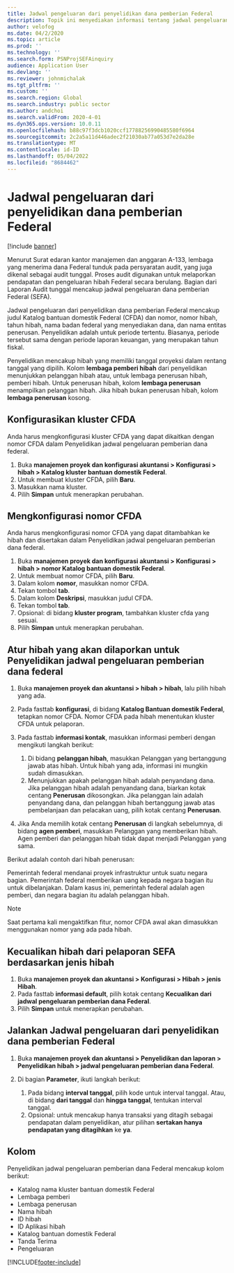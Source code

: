 ```yaml
---
title: Jadwal pengeluaran dari penyelidikan dana pemberian Federal
description: Topik ini menyediakan informasi tentang jadwal pengeluaran dari penyelidikan dana pemberian Federal.
author: velofog
ms.date: 04/2/2020
ms.topic: article
ms.prod: ''
ms.technology: ''
ms.search.form: PSNProjSEFAinquiry
audience: Application User
ms.devlang: ''
ms.reviewer: johnmichalak
ms.tgt_pltfrm: ''
ms.custom: ''
ms.search.region: Global
ms.search.industry: public sector
ms.author: andchoi
ms.search.validFrom: 2020-4-01
ms.dyn365.ops.version: 10.0.11
ms.openlocfilehash: b88c97f3dcb1020ccf17788256990485580f6964
ms.sourcegitcommit: 2c2a5a11d446adec2f21030ab77a053d7e2da28e
ms.translationtype: MT
ms.contentlocale: id-ID
ms.lasthandoff: 05/04/2022
ms.locfileid: "8684462"
---
```

# <a name="schedule-of-expenditures-of-federal-awards-inquiry"></a>Jadwal pengeluaran dari penyelidikan dana pemberian Federal

[!include [banner](../includes/banner.md)]

Menurut Surat edaran kantor manajemen dan anggaran A-133, lembaga yang menerima dana Federal tunduk pada persyaratan audit, yang juga dikenal sebagai audit tunggal. Proses audit digunakan untuk melaporkan pendapatan dan pengeluaran hibah Federal secara berulang. Bagian dari Laporan Audit tunggal mencakup jadwal pengeluaran dana pemberian Federal (SEFA).

Jadwal pengeluaran dari penyelidikan dana pemberian Federal mencakup judul Katalog bantuan domestik Federal (CFDA) dan nomor, nomor hibah, tahun hibah, nama badan federal yang menyediakan dana, dan nama entitas penerusan. Penyelidikan adalah untuk periode tertentu. Biasanya, periode tersebut sama dengan periode laporan keuangan, yang merupakan tahun fiskal.

Penyelidikan mencakup hibah yang memiliki tanggal proyeksi dalam rentang tanggal yang dipilih. Kolom **lembaga pemberi hibah** dari penyelidikan menunjukkan pelanggan hibah atau, untuk lembaga penerusan hibah, pemberi hibah. Untuk penerusan hibah, kolom **lembaga penerusan** menampilkan pelanggan hibah. Jika hibah bukan penerusan hibah, kolom **lembaga penerusan** kosong.

## <a name="set-up-the-cfda-clusters"></a>Konfigurasikan kluster CFDA

Anda harus mengkonfigurasi kluster CFDA yang dapat dikaitkan dengan nomor CFDA dalam Penyelidikan jadwal pengeluaran pemberian dana federal.

1. Buka **manajemen proyek dan konfigurasi akuntansi \> Konfigurasi \> hibah \> Katalog kluster bantuan domestik Federal**.
2. Untuk membuat kluster CFDA, pilih **Baru**.
3. Masukkan nama kluster.
4. Pilih **Simpan** untuk menerapkan perubahan.

## <a name="set-up-cfda-numbers"></a>Mengkonfigurasi nomor CFDA

Anda harus mengkonfigurasi nomor CFDA yang dapat ditambahkan ke hibah dan disertakan dalam Penyelidikan jadwal pengeluaran pemberian dana federal.

1. Buka **manajemen proyek dan konfigurasi akuntansi \> Konfigurasi \> hibah \> nomor Katalog bantuan domestik Federal**.
2. Untuk membuat nomor CFDA, pilih **Baru**.
3. Dalam kolom **nomor**, masukkan nomor CFDA.
4. Tekan tombol **tab**.
5. Dalam kolom **Deskripsi**, masukkan judul CFDA.
6. Tekan tombol **tab**.
7. Opsional: di bidang **kluster program**, tambahkan kluster cfda yang sesuai.
8. Pilih **Simpan** untuk menerapkan perubahan.

## <a name="set-up-grants-to-report-for-the-schedule-of-expenditures-of-federal-awards-inquiry"></a>Atur hibah yang akan dilaporkan untuk Penyelidikan jadwal pengeluaran pemberian dana federal

1. Buka **manajemen proyek dan akuntansi \> hibah \> hibah**, lalu pilih hibah yang ada.
2. Pada fasttab **konfigurasi**, di bidang **Katalog Bantuan domestik Federal**, tetapkan nomor CFDA. Nomor CFDA pada hibah menentukan kluster CFDA untuk pelaporan.
3. Pada fasttab **informasi kontak**, masukkan informasi pemberi dengan mengikuti langkah berikut:

    1. Di bidang **pelanggan hibah**, masukkan Pelanggan yang bertanggung jawab atas hibah. Untuk hibah yang ada, informasi ini mungkin sudah dimasukkan.
    2. Menunjukkan apakah pelanggan hibah adalah penyandang dana. Jika pelanggan hibah adalah penyandang dana, biarkan kotak centang **Penerusan** dikosongkan. Jika pelanggan lain adalah penyandang dana, dan pelanggan hibah bertanggung jawab atas pembelanjaan dan pelacakan uang, pilih kotak centang **Penerusan**.

4. Jika Anda memilih kotak centang **Penerusan** di langkah sebelumnya, di bidang **agen pemberi**, masukkan Pelanggan yang memberikan hibah. Agen pemberi dan pelanggan hibah tidak dapat menjadi Pelanggan yang sama.

Berikut adalah contoh dari hibah penerusan:

Pemerintah federal mendanai proyek infrastruktur untuk suatu negara bagian. Pemerintah federal memberikan uang kepada negara bagian itu untuk dibelanjakan. Dalam kasus ini, pemerintah federal adalah agen pemberi, dan negara bagian itu adalah pelanggan hibah.

> [!NOTE] 
> Saat pertama kali mengaktifkan fitur, nomor CFDA awal akan dimasukkan menggunakan nomor yang ada pada hibah.

## <a name="exclude-grants-from-sefa-reporting-based-on-the-grant-type"></a>Kecualikan hibah dari pelaporan SEFA berdasarkan jenis hibah

1. Buka **manajemen proyek dan akuntansi \> Konfigurasi \> Hibah \> jenis Hibah**.
2. Pada fasttab **informasi default**, pilih kotak centang **Kecualikan dari jadwal pengeluaran pemberian dana Federal**.
3. Pilih **Simpan** untuk menerapkan perubahan.

## <a name="run-the-schedule-of-expenditures-of-federal-awards-inquiry"></a>Jalankan Jadwal pengeluaran dari penyelidikan dana pemberian Federal

1. Buka **manajemen proyek dan akuntansi \> Penyelidikan dan laporan \> Penyelidikan hibah \> jadwal pengeluaran pemberian dana Federal**.
2. Di bagian **Parameter**, ikuti langkah berikut:

    1. Pada bidang **interval tanggal**, pilih kode untuk interval tanggal. Atau, di bidang **dari tanggal** dan **hingga tanggal**, tentukan interval tanggal.
    2. Opsional: untuk mencakup hanya transaksi yang ditagih sebagai pendapatan dalam penyelidikan, atur pilihan **sertakan hanya pendapatan yang ditagihkan** ke **ya**.

## <a name="columns"></a>Kolom

Penyelidikan jadwal pengeluaran pemberian dana Federal mencakup kolom berikut:

- Katalog nama kluster bantuan domestik Federal
- Lembaga pemberi
- Lembaga penerusan
- Nama hibah
- ID hibah
- ID Aplikasi hibah
- Katalog bantuan domestik Federal
- Tanda Terima
- Pengeluaran


[!INCLUDE[footer-include](../includes/footer-banner.md)]